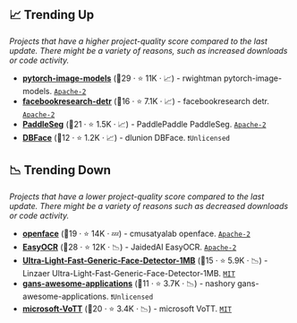 ## 📈 Trending Up

_Projects that have a higher project-quality score compared to the last update. There might be a variety of reasons, such as increased downloads or code activity._

- <b><a href="https://github.com/rwightman/pytorch-image-models">pytorch-image-models</a></b> (🥇29 ·  ⭐ 11K · 📈) - rwightman pytorch-image-models. <code><a href="http://bit.ly/3nYMfla">Apache-2</a></code>
- <b><a href="https://github.com/facebookresearch/detr">facebookresearch-detr</a></b> (🥉16 ·  ⭐ 7.1K · 📈) - facebookresearch detr. <code><a href="http://bit.ly/3nYMfla">Apache-2</a></code>
- <b><a href="https://github.com/PaddlePaddle/PaddleSeg">PaddleSeg</a></b> (🥇21 ·  ⭐ 1.5K · 📈) - PaddlePaddle PaddleSeg. <code><a href="http://bit.ly/3nYMfla">Apache-2</a></code>
- <b><a href="https://github.com/dlunion/DBFace">DBFace</a></b> (🥉12 ·  ⭐ 1.2K · 📈) - dlunion DBFace. <code>❗Unlicensed</code>

## 📉 Trending Down

_Projects that have a lower project-quality score compared to the last update. There might be a variety of reasons such as decreased downloads or code activity._

- <b><a href="https://github.com/cmusatyalab/openface">openface</a></b> (🥈19 ·  ⭐ 14K · 💤) - cmusatyalab openface. <code><a href="http://bit.ly/3nYMfla">Apache-2</a></code>
- <b><a href="https://github.com/JaidedAI/EasyOCR">EasyOCR</a></b> (🥇28 ·  ⭐ 12K · 📉) - JaidedAI EasyOCR. <code><a href="http://bit.ly/3nYMfla">Apache-2</a></code>
- <b><a href="https://github.com/Linzaer/Ultra-Light-Fast-Generic-Face-Detector-1MB">Ultra-Light-Fast-Generic-Face-Detector-1MB</a></b> (🥉15 ·  ⭐ 5.9K · 📉) - Linzaer Ultra-Light-Fast-Generic-Face-Detector-1MB. <code><a href="http://bit.ly/34MBwT8">MIT</a></code>
- <b><a href="https://github.com/nashory/gans-awesome-applications">gans-awesome-applications</a></b> (🥉11 ·  ⭐ 3.7K · 📉) - nashory gans-awesome-applications. <code>❗Unlicensed</code>
- <b><a href="https://github.com/microsoft/VoTT">microsoft-VoTT</a></b> (🥈20 ·  ⭐ 3.4K · 📉) - microsoft VoTT. <code><a href="http://bit.ly/34MBwT8">MIT</a></code>


